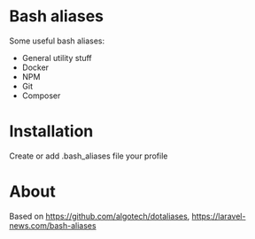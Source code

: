 # Bash aliases
Some useful bash aliases:
 - General utility stuff
 - Docker
 - NPM
 - Git
 - Composer

# Installation
Create or add .bash_aliases file your profile

# About
Based on https://github.com/algotech/dotaliases,
https://laravel-news.com/bash-aliases
